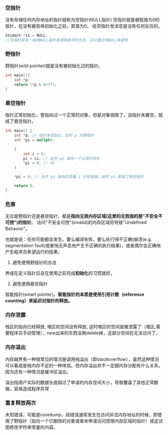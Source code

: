 ### 空指针
 没有存储任何内存地址的指针就称为空指针(NULL指针)
 空指针就是被赋值为0的指针，在没有被具体初始化之前，其值为0。
 给空指针发消息是没有任何反应的。

```c++
Student *s1 = NULL;
//空指针异常：指用NULL指针来调用类中的方法，可以通过判NULL来避免
```

### 野指针

野指针(wild pointer)就是没有被初始化过的指针。

```c++
int main(){
	int *p;
	return (*p & 0x7f);
}
```

### 悬空指针

指针正常初始化，曾指向过一个正常的对象，但是对象销毁了，该指针未置空，就成了悬空指针。

```c++
int main() {
    int *p; // 指针未初始化，此时 p 为野指针 
    int *pi = nullptr;

    {
        int i = 6;
        pi = &i; // 此时 pi 指向一个正常的地址
        *pi = 8; // ok
    }   

    *pi = 6; // 由于 pi 指向的变量 i 已经销毁，此时 pi 即成了悬空指针

    return 0;
}
```

### 危害

无论是野指针还是悬空指针，都是**指向无效内存区域(这里的无效指的是"不安全不可控")的指针**。 访问"不安全可控"(invalid)的内存区域将导致"Undefined Behavior"。

也就是说：任何可能都会发生。要么编译失败，要么执行得不正确(崩溃(e.g. segmentation fault)或者悄无声息地产生不正确的执行结果)，或者偶尔会正确地产生程序员希望运行的结果。

1. 避免使用野指针的办法

 养成在定义指针后且在使用之前完成**初始化**的习惯就好。

2. 避免使用悬空指针

智能指针(smart pointer)。**智能指针的本质是使用引用计数（reference counting）来延迟对指针的释放。**

### 内存泄露
 栈区的指向已经释放,  堆区的空间没有释放, 这时堆区的空间就被泄露了（堆区,需要程序员手动管理），new出来的东西没用delete掉，这部分空间在无法访问了，

### 内存溢出

内存越界有一种很常见的情况是调用栈溢出（即stackoverflow），虽然这种情况可以看成是栈内存不足的一种体现。但内存溢出并不一定跟内存分配有什么关系，因为还有一种情况是缓冲区溢出。

溢出指用户实际的数据长度超过了申请的内存空间大小，导致覆盖了其他正常数据，容易造成程序异常

### 重复释放两次

未知错误，可能是coredump，段错误通常发生在访问非法内存地址的时候，即使用了野指针（指向一个已删除的对象或者未申请访问受限内存区域的指针）或这试图修改字符串常量的内容。